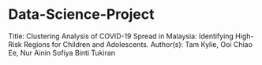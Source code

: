 # Data-Science-Project
Title: Clustering Analysis of COVID-19 Spread in Malaysia: Identifying High-Risk Regions for Children and Adolescents.   Author(s): Tam Kylie, Ooi Chiao Ee, Nur Ainin Sofiya Binti Tukiran
